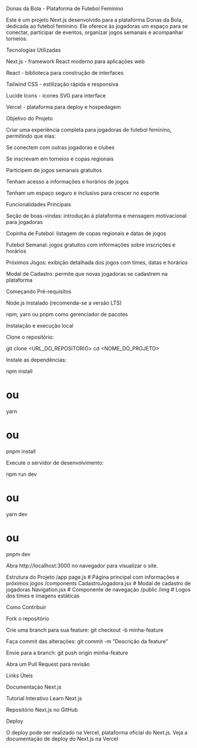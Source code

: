 Donas da Bola - Plataforma de Futebol Feminino

Este é um projeto Next.js desenvolvido para a plataforma Donas da Bola, dedicada ao futebol feminino. Ele oferece às jogadoras um espaço para se conectar, participar de eventos, organizar jogos semanais e acompanhar torneios.


Tecnologias Utilizadas

Next.js - framework React moderno para aplicações web

React - biblioteca para construção de interfaces

Tailwind CSS - estilização rápida e responsiva

Lucide Icons - ícones SVG para interface

Vercel - plataforma para deploy e hospedagem


Objetivo do Projeto

Criar uma experiência completa para jogadoras de futebol feminino, permitindo que elas:

Se conectem com outras jogadoras e clubes

Se inscrevam em torneios e copas regionais

Participem de jogos semanais gratuitos

Tenham acesso a informações e horários de jogos

Tenham um espaço seguro e inclusivo para crescer no esporte


Funcionalidades Principais

Seção de boas-vindas: introdução à plataforma e mensagem motivacional para jogadoras

Copinha de Futebol: listagem de copas regionais e datas de jogos

Futebol Semanal: jogos gratuitos com informações sobre inscrições e horários

Próximos Jogos: exibição detalhada dos jogos com times, datas e horários

Modal de Cadastro: permite que novas jogadoras se cadastrem na plataforma


Começando
Pré-requisitos

Node.js instalado (recomenda-se a versão LTS)

npm, yarn ou pnpm como gerenciador de pacotes

Instalação e execução local

Clone o repositório:

git clone <URL_DO_REPOSITORIO>
cd <NOME_DO_PROJETO>


Instale as dependências:

npm install
# ou
yarn
# ou
pnpm install


Execute o servidor de desenvolvimento:

npm run dev
# ou
yarn dev
# ou
pnpm dev


Abra http://localhost:3000
 no navegador para visualizar o site.

Estrutura do Projeto
/app
  page.js                   # Página principal com informações e próximos jogos
/components
  CadastroJogadora.jsx      # Modal de cadastro de jogadoras
  Navigation.jsx            # Componente de navegação
/public
  /img                      # Logos dos times e imagens estáticas


Como Contribuir

Fork o repositório

Crie uma branch para sua feature: git checkout -b minha-feature

Faça commit das alterações: git commit -m "Descrição da feature"

Envie para a branch: git push origin minha-feature

Abra um Pull Request para revisão


Links Úteis

Documentação Next.js

Tutorial Interativo Learn Next.js

Repositório Next.js no GitHub

Deploy

O deploy pode ser realizado na Vercel, plataforma oficial do Next.js.
Veja a documentação de deploy do Next.js na Vercel
